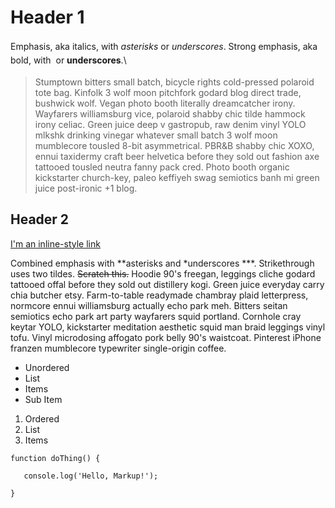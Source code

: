 Header 1
========

<div>

<span style="line-height: 1.6;">Emphasis, aka italics, with
</span>*asterisks*<span style="line-height: 1.6;"> or
</span>*underscores*<span style="line-height: 1.6;">. Strong emphasis,
aka bold, with </span><span style="line-height: 1.6;"> or
</span>**underscores**<span style="line-height: 1.6;">.</span>\

</div>

> Stumptown bitters small batch, bicycle rights cold-pressed polaroid tote bag. Kinfolk 3 wolf moon pitchfork godard blog direct trade, bushwick wolf. Vegan photo booth literally dreamcatcher irony. Wayfarers williamsburg vice, polaroid shabby chic tilde hammock irony celiac. Green juice deep v gastropub, raw denim vinyl YOLO mlkshk drinking vinegar whatever small batch 3 wolf moon mumblecore tousled 8-bit asymmetrical. PBR&B shabby chic XOXO, ennui taxidermy craft beer helvetica before they sold out fashion axe tattooed tousled neutra fanny pack cred. Photo booth organic kickstarter church-key, paleo keffiyeh swag semiotics banh mi green juice post-ironic +1 blog.

Header 2
--------

[I'm an inline-style link](https://www.google.com)



Combined emphasis with **asterisks and *underscores ***. Strikethrough
uses two tildes. ~~Scratch this.~~ Hoodie 90's freegan, leggings cliche godard tattooed offal before they sold out distillery kogi. Green juice everyday carry chia butcher etsy. Farm-to-table readymade chambray plaid letterpress, normcore ennui williamsburg actually echo park meh. Bitters seitan semiotics echo park art party wayfarers squid portland. Cornhole cray keytar YOLO, kickstarter meditation aesthetic squid man braid leggings vinyl tofu. Vinyl microdosing affogato pork belly 90's waistcoat. Pinterest iPhone franzen mumblecore typewriter single-origin coffee.

-   Unordered
-   List
-   Items
-   Sub Item

1.  Ordered
2.  List
3.  Items

<div class="sourceCode">

<div class="sourceCode">

<div class="sourceCode">

<div class="sourceCode">

<div class="sourceCode">

<div class="sourceCode">

<div class="sourceCode">

<div class="sourceCode">

<div class="sourceCode">

<div class="sourceCode">

<div class="sourceCode">

<div class="sourceCode">

<div class="sourceCode">

<div class="sourceCode">

<div class="sourceCode">

<div class="sourceCode">

<div class="sourceCode">

<div class="sourceCode">

<div class="sourceCode">

<div class="sourceCode">

``` {.sourceCode .javascript}
function doThing() {
```

</div>

</div>

</div>

</div>

</div>

</div>

</div>

</div>

</div>

</div>

</div>

<div class="sourceCode">

<div class="sourceCode">

<div class="sourceCode">

<div class="sourceCode">

<div class="sourceCode">

<div class="sourceCode">

<div class="sourceCode">

<div class="sourceCode">

<div class="sourceCode">

<div class="sourceCode">

<div class="sourceCode">

``` {.sourceCode .javascript}
   console.log('Hello, Markup!');
```

</div>

</div>

</div>

</div>

</div>

</div>

</div>

</div>

</div>

</div>

</div>

<div class="sourceCode">

<div class="sourceCode">

<div class="sourceCode">

<div class="sourceCode">

<div class="sourceCode">

<div class="sourceCode">

<div class="sourceCode">

<div class="sourceCode">

<div class="sourceCode">

<div class="sourceCode">

<div class="sourceCode">

``` {.sourceCode .javascript}
}
```

</div>

</div>

</div>

</div>

</div>

</div>

</div>

</div>

</div>

</div>

</div>

</div>

</div>

</div>

</div>

</div>

</div>

</div>

</div>

</div>

